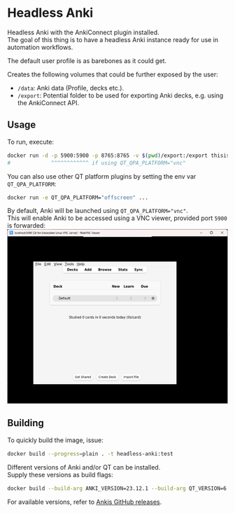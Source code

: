 # Headless Anki
Headless Anki with the AnkiConnect plugin installed.  
The goal of this thing is to have a headless Anki instance ready for use in automation workflows.  

The default user profile is as barebones as it could get.

Creates the following volumes that could be further exposed by the user:
- `/data`: Anki data (Profile, decks etc.).
- `/export`: Potential folder to be used for exporting Anki decks, e.g. using the AnkiConnect API.

## Usage
To run, execute:
```bash
docker run -d -p 5900:5900 -p 8765:8765 -v $(pwd)/export:/export thisisnttheway/headless-anki:latest
#             ^^^^^^^^^^^^ if using QT_QPA_PLATFORM="vnc"
```

You can also use other QT platform plugins by setting the env var `QT_QPA_PLATFORM`:
```bash
docker run -e QT_QPA_PLATFORM="offscreen" ...
```

By default, Anki will be launched using `QT_QPA_PLATFORM="vnc"`.  
This will enable Anki to be accessed using a VNC viewer, provided port `5900` is forwarded:  
![](images/vnc_gui.png)

## Building
To quickly build the image, issue:
```bash
docker build --progress=plain . -t headless-anki:test
```

Different versions of Anki and/or QT can be installed.  
Supply these versions as build flags:
```bash
docker build --build-arg ANKI_VERSION=23.12.1 --build-arg QT_VERSION=6 ...
```

For available versions, refer to [Ankis GitHub releases](https://github.com/ankitects/anki/releases).